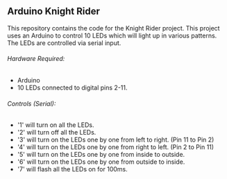 ## Arduino Knight Rider
This repository contains the code for the Knight Rider project. This project uses an Arduino to control 10 LEDs which will light up in various patterns. The LEDs are controlled via serial input.

###### Hardware Required:
- Arduino
- 10 LEDs connected to digital pins 2-11.

###### Controls (Serial):
- '1' will turn on all the LEDs.
- '2' will turn off all the LEDs.
- '3' will turn on the LEDs one by one from left to right. (Pin 11 to Pin 2)
- '4' will turn on the LEDs one by one from right to left. (Pin 2 to Pin 11)
- '5' will turn on the LEDs one by one from inside to outside.
- '6' will turn on the LEDs one by one from outside to inside.
- '7' will flash all the LEDs on for 100ms.
